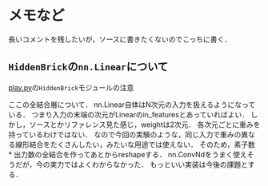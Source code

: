 # メモなど

長いコメントを残したいが，ソースに書きたくないのでこっちに書く．

## `HiddenBrick`の`nn.Linear`について

[play.py](./play.py)の`HiddenBrick`モジュールの注意

ここの全結合層について．
nn.Linear自体はN次元の入力を扱えるようになっている．
つまり入力の末端の次元がLinearのin_featuresとあっていればよい．
しかし，ソースとかリファレンス見た感じ，weightは2次元．
各次元ごとに重みを持っているわけではない．
なので今回の実験のような，同じ入力で重みの異なる線形結合をたくさんしたい，みたいな用途では使えない．
そのため，素子数 * 出力数の全結合を作ってあとからreshapeする．
nn.ConvNdをうまく使えそうだが，今の実力ではよくわからなかった．
もっといい実装は今後の課題とする．
